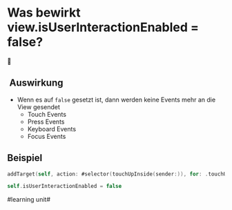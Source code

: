 # Was bewirkt view.isUserInteractionEnabled = false?
🚫
##  Auswirkung
- Wenn es auf `false` gesetzt ist, dann werden keine Events mehr an die View gesendet
	- Touch Events
	- Press Events
	- Keyboard Events
	- Focus Events

## Beispiel
```swift
addTarget(self, action: #selector(touchUpInside(sender:)), for: .touchUpInside) //Wird nicht mehr aufgerufen

self.isUserInteractionEnabled = false
```





#learning unit#
